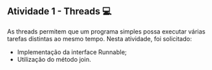## Atividade 1 - Threads :computer:
As threads permitem que um programa simples possa executar várias tarefas distintas ao mesmo tempo. Nesta atividade, foi solicitado:

- Implementação da interface Runnable;
- Utilização do método join.
